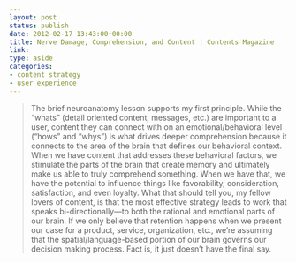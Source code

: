 ```yaml
---
layout: post
status: publish
date: 2012-02-17 13:43:00+00:00
title: Nerve Damage, Comprehension, and Content | Contents Magazine
link: 
type: aside
categories:
- content strategy
- user experience
---
```


> The brief neuroanatomy lesson supports my first principle. While the “whats” (detail oriented content, messages, etc.) are important to a user, content they can connect with on an emotional/behavioral level (“hows” and “whys”) is what drives deeper comprehension because it connects to the area of the brain that defines our behavioral context. When we have content that addresses these behavioral factors, we stimulate the parts of the brain that create memory and ultimately make us able to truly comprehend something. When we have that, we have the potential to influence things like favorability, consideration, satisfaction, and even loyalty.    What that should tell you, my fellow lovers of content, is that the most effective strategy leads to work that speaks bi-directionally—to both the rational and emotional parts of our brain. If we only believe that retention happens when we present our case for a product, service, organization, etc., we’re assuming that the spatial/language-based portion of our brain governs our decision making process. Fact is, it just doesn’t have the final say.
